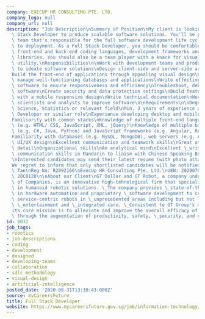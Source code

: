 ```yaml
---
company: EXECUP HR CONSULTING PTE. LTD.
company_logo: null
company_url: null
description: "Job Description\nSummary of Position\nMy client is looking for a Full\
  \ Stack Developer to produce scalable software solutions. You'll be part of a cross-functional\
  \ team that's responsible for the full software development life cycle, from conception\
  \ to deployment. As a Full Stack Developer, you should be comfortable around both\
  \ front-end and back-end coding languages, development frameworks and third-party\
  \ libraries. You should also be a team player with a knack for visual design and\
  \ utility.\nResponsibilities\n\nWork with development teams and product managers\
  \ to ideate software solutions\nDesign client-side and server-side architecture\n\
  Build the front-end of applications through appealing visual design\nDevelop and\
  \ manage well-functioning databases and applications\nWrite effective APIs\nTest\
  \ software to ensure responsiveness and efficiency\nTroubleshoot, debug and upgrade\
  \ software\nCreate security and data protection settings\nBuild features and applications\
  \ with a mobile responsive design\nWrite technical documentation\nWork with data\
  \ scientists and analysts to improve software\n\nRequirements\n\nDegree in Computer\
  \ Science, Statistics or relevant field\nMin. 3 years of experience as a Full Stack\
  \ Developer or similar role\nExperience developing desktop and mobile applications\n\
  Familiarity with common stacks\nKnowledge of multiple front-end languages and libraries\
  \ (e.g. HTML/ CSS, JavaScript, XML, jQuery)\nKnowledge of multiple back-end languages\
  \ (e.g. C#, Java, Python) and JavaScript frameworks (e.g. Angular, React, Node.js)\n\
  Familiarity with databases (e.g. MySQL, MongoDB), web servers (e.g. Apache) and\
  \ UI/UX design\nExcellent communication and teamwork skills\nGreat attention to\
  \ detail\nOrganizational skills\nAn analytical mind\nExcellent \_written and verbal\
  \ communication skills in Mandarin to liaise with Chinese Speaking Boss and Associates.\n\
  \nInterested candidates may send their latest resume (with photo attached) to kozentan@execup.com.sg\n\
  We regret to inform that only shortlisted candidates will be notified.\n\nKozen\
  \ Tan\nReg No: R2092166\nExecUp HR Consulting Pte. Ltd.\nUEN: 202007063M/ EA Licence:\
  \ 20C0128\n\nAbout our Client\nGT Dollar and GT Robot, a company under GT Group\
  \ of Companies, is an innovative high-tehnological firm that specialise its \_advancement\
  \ in humanoid robotic solutions. \_The company provides \_state-of-the-art technologies\
  \ in hardware automation and proprietary \_software development to create intelligent,\
  \ service-centric robots in \_unprecedented areas including but not limited to education,\
  \ \_entertainment and \_integrated care. \_Consistent to GT Group's mission, \_\
  its core mission is to alleviate and improve the overall efficacy of \_one's lifestyle\
  \ through the augmentation of productivity, safety, \_security, and entertainment."
id: 8031
job_tags:
- robotics
- job-descriptions
- coding
- development
- designed
- developing-teams
- collaboration
- sdlc-methodology
- visual-design
- artificial-intelligence
posted_date: '2020-08-31T13:30:43.000Z'
source: myCareersFuture
title: Full Stack Developer
website: https://www.mycareersfuture.gov.sg/job/information-technology/full-stack-developer-gt-dollar-8db043a828acbce6df720a9ced9b583c
---
```

